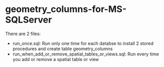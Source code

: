 # geometry_columns-for-MS-SQLServer

There are 2 files:
- run_once.sql: Run only one time for each databse to install 2 stored procedures and create table geometry_columns
- run_when_add_or_remove_spatial_tables_or_views.sql: Run every time you add or remove a spatial table or view
